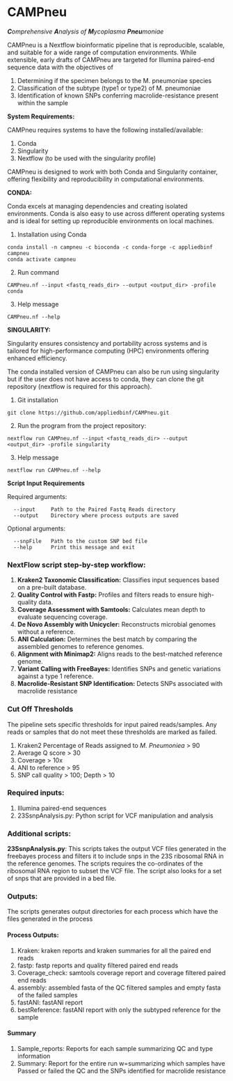 # CAMPneu
***C**omprehensive **A**nalysis of **M**ycoplasma **Pneu**moniae*

CAMPneu is a Nextflow bioinformatic pipeline that is reproducible, scalable, and suitable for a wide range of computation environments. 
While extensible, early drafts of CAMPneu are targeted for Illumina paired-end sequence data with the objectives of 
1. Determining if the specimen belongs to the M. pneumoniae species
2. Classification of the subtype (type1 or type2) of M. pneumoniae
3. Identification of known SNPs conferring macrolide-resistance present within the sample

**System Requirements:**

CAMPneu requires systems to have the following installed/available:
1. Conda
2. Singularity
3. Nextflow (to be used with the singularity profile)

CAMPneu is designed to work with both Conda and Singularity container, offering flexibility and reproducibility in computational environments.

**CONDA:**

Conda excels at managing dependencies and creating isolated environments. Conda is also easy to use across different operating systems and is ideal for setting up reproducible environments on local machines.

1. Installation using Conda
```
conda install -n campneu -c bioconda -c conda-forge -c appliedbinf campneu 
conda activate campneu 
```

2. Run command
```
CAMPneu.nf --input <fastq_reads_dir> --output <output_dir> -profile conda
```

3. Help message
```
CAMPneu.nf --help
```

**SINGULARITY:**

Singularity ensures consistency and portability across systems and is tailored for high-performance computing (HPC) environments offering enhanced efficiency.

The conda installed version of CAMPneu can also be run using singularity but if the user does not have access to conda, they can clone the git repository (nextflow is required for this approach).

1. Git installation
```
git clone https://github.com/appliedbinf/CAMPneu.git
```

2. Run the program from the project repository:
```
nextflow run CAMPneu.nf --input <fastq_reads_dir> --output <output_dir> -profile singularity
```

3. Help message
```
nextflow run CAMPneu.nf --help
```

**Script Input Requirements**

Required arguments:   
```
  --input     Path to the Paired Fastq Reads directory  
  --output    Directory where process outputs are saved          
```
Optional arguments:
``` 
  --snpFile   Path to the custom SNP bed file
  --help      Print this message and exit
```

### NextFlow script step-by-step workflow:	
1. **Kraken2 Taxonomic Classification:** Classifies input sequences based on a pre-built database.
2. **Quality Control with Fastp:** Profiles and filters reads to ensure high-quality data.
3. **Coverage Assessment with Samtools:** Calculates mean depth to evaluate sequencing coverage.
4. **De Novo Assembly with Unicycler:** Reconstructs microbial genomes without a reference.
5. **ANI Calculation:** Determines the best match by comparing the assembled genomes to reference genomes.
6. **Alignment with Minimap2:** Aligns reads to the best-matched reference genome.
7. **Variant Calling with FreeBayes:** Identifies SNPs and genetic variations against a type 1 reference.
8. **Macrolide-Resistant SNP Identification:** Detects SNPs associated with macrolide resistance

### Cut Off Thresholds ###
The pipeline sets specific thresholds for input paired reads/samples. Any reads or samples that do not meet these thresholds are marked as failed.
1. Kraken2 Percentage of Reads assigned to *M. Pneumoniea* > 90
2. Average Q score > 30
3. Coverage > 10x
4. ANI to reference > 95
5. SNP call quality > 100; Depth > 10

### Required inputs: 
1. Illumina paired-end sequences
2. 23SsnpAnalysis.py: Python script for VCF manipulation and analysis 

### Additional scripts:
**23SsnpAnalysis.py**: This scripts takes the output VCF files generated in the freebayes process and filters it to include snps in the 23S ribosomal RNA in the reference genomes. The scripts requires the co-ordinates of the ribosomal RNA region to subset the VCF file. The script also looks for a set of snps that are provided in a bed file. 

### Outputs:
The scripts generates output directories for each process which have the files generated in the process

#### Process Outputs: 
1. Kraken: kraken reports and kraken summaries for all the paired end reads 
2. fastp: fastp reports and quality filtered paired end reads
3. Coverage_check: samtools coverage report and coverage filtered paired end reads
4. assembly: assembled fasta of the QC filtered samples and empty fasta of the failed samples
5. fastANI: fastANI report
6. bestReference: fastANI report with only the subtyped reference for the sample

#### Summary
1. Sample_reports: Reports for each sample summarizing QC and type information
2. Summary: Report for the entire run w=summarizing which samples have Passed or failed the QC and the SNPs identified for macrolide resistance
